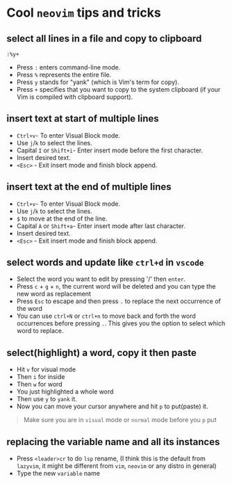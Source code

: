 # Cool `neovim` tips and tricks

## select all lines in a file and copy to clipboard

`:%y+`

- Press `:` enters command-line mode.
- Press `%` represents the entire file.
- Press `y` stands for "yank" (which is Vim's term for copy).
- Press `+` specifies that you want to copy to the system clipboard (if your Vim is compiled with clipboard support).

## insert text at start of multiple lines

- `Ctrl+v`- To enter Visual Block mode.
- Use `j`/`k` to select the lines.
- Capital `I` or `Shift+i`- Enter insert mode before the first character.
- Insert desired text.
- `<Esc>` - Exit insert mode and finish block append.

## insert text at the end of multiple lines

- `Ctrl+v`- To enter Visual Block mode.
- Use `j`/`k` to select the lines.
- `$` to move at the end of the line.
- Capital `A` or `Shift+a`- Enter insert mode after last character.
- Insert desired text.
- `<Esc>` - Exit insert mode and finish block append.

## select words and update like `ctrl+d` in `vscode`

- Select the word you want to edit by pressing '/' then `enter`.
- Press `c` + `g` + `n`, the current word will be deleted and you can type the new word as replacement
- Press `Esc` to escape and then press `.` to replace the next occurrence of the word
- You can use `ctrl+N` or `ctrl+n` to move back and forth the word occurrences before pressing `.`. This gives you the option to select which word to replace.

## select(highlight) a word, copy it then paste

- Hit `v` for visual mode
- Then `i` for inside
- Then `w` for word
- You just highlighted a whole word
- Then use `y` to `yank` it.
- Now you can move your cursor anywhere and hit `p` to put(paste) it.
> Make sure you are in `visual` mode or `normal` mode before you `p` put

## replacing the variable name and all its instances

- Press `<leader>cr` to do `lsp` rename, (I think this is the default from `lazyvim`, it might be different from `vim`, `neovim` or any distro in general)
- Type the new `variable` name
